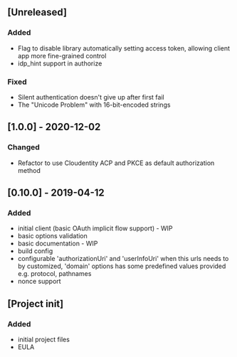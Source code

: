 ## [Unreleased]
### Added
- Flag to disable library automatically setting access token, allowing client app more fine-grained control
- idp_hint support in authorize

### Fixed
- Silent authentication doesn't give up after first fail
- The "Unicode Problem" with 16-bit-encoded strings

## [1.0.0] - 2020-12-02
### Changed
- Refactor to use Cloudentity ACP and PKCE as default authorization method

## [0.10.0] - 2019-04-12
### Added
- initial client (basic OAuth implicit flow support) - WIP
- basic options validation
- basic documentation - WIP
- build config
- configurable 'authorizationUri' and 'userInfoUri' when this urls needs to by customized, 'domain' options has some predefined values provided e.g. protocol, pathnames
- nonce support

## [Project init]
### Added
- initial project files
- EULA
